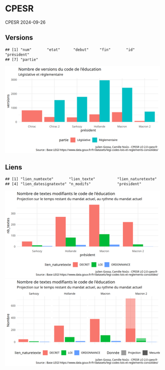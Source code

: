 CPESR
================
CPESR
2024-09-26

## Versions

    ## [1] "num"       "etat"      "debut"     "fin"       "id"        "président"
    ## [7] "partie"

<img src="legifouille_files/figure-gfm/unnamed-chunk-1-1.png" width="672" />

## Liens

    ## [1] "lien_numtexte"       "lien_texte"          "lien_naturetexte"   
    ## [4] "lien_datesignatexte" "n_modifs"            "président"

<img src="legifouille_files/figure-gfm/unnamed-chunk-2-1.png" width="672" />

<img src="legifouille_files/figure-gfm/mandats.proj-1.png" width="672" />
